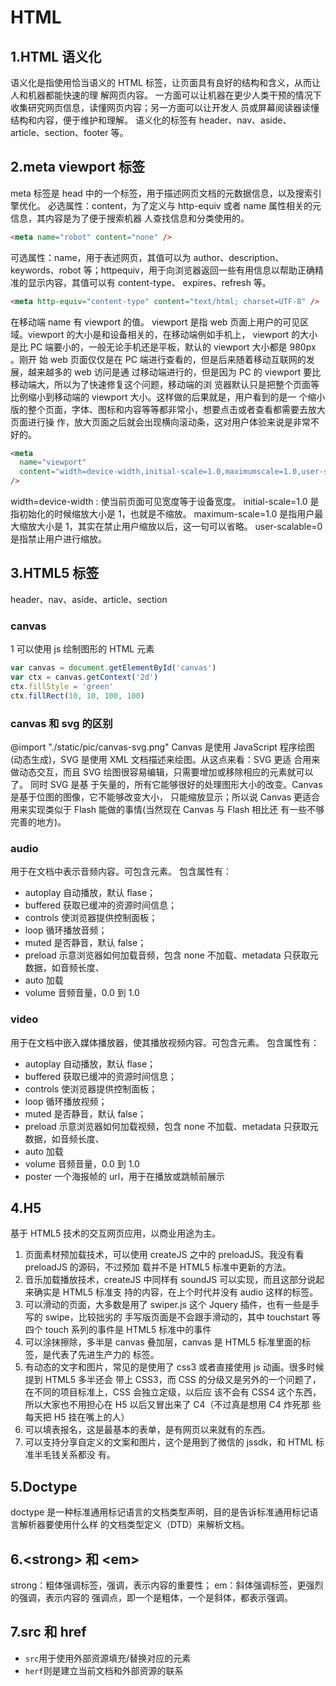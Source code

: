 # HTML

## 1.HTML 语义化

语义化是指使用恰当语义的 HTML 标签，让页面具有良好的结构和含义，从而让人和机器都能快速的理
解网页内容。
一方面可以让机器在更少人类干预的情况下收集研究网页信息，读懂网页内容；另一方面可以让开发人
员或屏幕阅读器读懂结构和内容，便于维护和理解。
语义化的标签有 header、nav、aside、article、section、footer 等。

## 2.meta viewport 标签

meta 标签是 head 中的一个标签，用于描述网页文档的元数据信息，以及搜索引擎优化。
必选属性：content，为了定义与 http-equiv 或者 name 属性相关的元信息，其内容是为了便于搜索机器
人查找信息和分类使用的。

```html
<meta name="robot" content="none" />
```

可选属性：name，用于表述网页，其值可以为 author、description、keywords、robot 等；httpequiv，用于向浏览器返回一些有用信息以帮助正确精准的显示内容，其值可以有 content-type、
expires、refresh 等。

```html
<meta http-equiv="content-type" content="text/html; charset=UTF-8" />
```

在移动端 name 有 viewport 的值。
viewport 是指 web 页面上用户的可见区域。viewport 的大小是和设备相关的，在移动端例如手机上，
viewport 的大小是比 PC 端要小的，一般无论手机还是平板，默认的 viewport 大小都是 980px 。刚开
始 web 页面仅仅是在 PC 端进行查看的，但是后来随着移动互联网的发展，越来越多的 web 访问是通
过移动端进行的，但是因为 PC 的 viewport 要比移动端大，所以为了快速修复这个问题，移动端的浏
览器默认只是把整个页面等比例缩小到移动端的 viewport 大小。这样做的后果就是，用户看到的是一
个缩小版的整个页面，字体、图标和内容等等都非常小，想要点击或者查看都需要去放大页面进行操
作，放大页面之后就会出现横向滚动条，这对用户体验来说是非常不好的。

```html
<meta
  name="viewport"
  content="width=device-width,initial-scale=1.0,maximumscale=1.0,user-scalable=0"
/>
```

width=device-width : 使当前页面可见宽度等于设备宽度。
initial-scale=1.0 是指初始化的时候缩放大小是 1，也就是不缩放。
maximum-scale=1.0 是指用户最大缩放大小是 1，其实在禁止用户缩放以后，这一句可以省略。
user-scalable=0 是指禁止用户进行缩放。

## 3.HTML5 标签

header、nav、aside、article、section

### canvas

1 可以使用 js 绘制图形的 HTML 元素

```js
var canvas = document.getElementById('canvas')
var ctx = canvas.getContext('2d')
ctx.fillStyle = 'green'
ctx.fillRect(10, 10, 100, 100)
```

### canvas 和 svg 的区别

@import "./static/pic/canvas-svg.png"
Canvas 是使用 JavaScript 程序绘图(动态生成)，SVG 是使用 XML 文档描述来绘图。从这点来看：SVG 更适
合用来做动态交互，而且 SVG 绘图很容易编辑，只需要增加或移除相应的元素就可以了。 同时 SVG 是基
于矢量的，所有它能够很好的处理图形大小的改变。Canvas 是基于位图的图像，它不能够改变大小，
只能缩放显示；所以说 Canvas 更适合用来实现类似于 Flash 能做的事情(当然现在 Canvas 与 Flash 相比还
有一些不够完善的地方)。

### audio

用于在文档中表示音频内容。可包含元素。
包含属性有：

- autoplay 自动播放，默认 flase；
- buffered 获取已缓冲的资源时间信息；
- controls 使浏览器提供控制面板；
- loop 循环播放音频；
- muted 是否静音，默认 false；
- preload 示意浏览器如何加载音频，包含 none 不加载、metadata 只获取元数据，如音频长度、
- auto 加载
- volume 音频音量，0.0 到 1.0

### video

用于在文档中嵌入媒体播放器，使其播放视频内容。可包含元素。
包含属性有：

- autoplay 自动播放，默认 flase；
- buffered 获取已缓冲的资源时间信息；
- controls 使浏览器提供控制面板；
- loop 循环播放视频；
- muted 是否静音，默认 false；
- preload 示意浏览器如何加载视频，包含 none 不加载、metadata 只获取元数据，如音频长度、
- auto 加载
- volume 音频音量，0.0 到 1.0
- poster 一个海报帧的 url，用于在播放或跳帧前展示

## 4.H5

基于 HTML5 技术的交互网页应用，以商业用途为主。

1. 页面素材预加载技术，可以使用 createJS 之中的 preloadJS。我没有看 preloadJS 的源码，不过预加
   载并不是 HTML5 标准中更新的方法。
2. 音乐加载播放技术，createJS 中同样有 soundJS 可以实现，而且这部分说起来确实是 HTML5 标准支
   持的内容，在上个时代并没有 audio 这样的标签。
3. 可以滑动的页面，大多数是用了 swiper.js 这个 Jquery 插件，也有一些是手写的 swipe，比较拙劣的
   手写版页面是不会跟手滑动的，其中 touchstart 等四个 touch 系列的事件是 HTML5 标准中的事件
4. 可以涂抹擦除，多半是 canvas 叠加层，canvas 是 HTML5 标准里面的标签，是代表了先进生产力的
   标签。
5. 有动态的文字和图片，常见的是使用了 css3 或者直接使用 js 动画。很多时候提到 HTML5 多半还会
   带上 CSS3，而 CSS 的分级又是另外的一个问题了，在不同的项目标准上，CSS 会独立定级，以后应
   该不会有 CSS4 这个东西，所以大家也不用担心在 H5 以后又冒出来了 C4（不过真是想用 C4 炸死那
   些每天把 H5 挂在嘴上的人）
6. 可以填表报名，这是最基本的表单，是有网页以来就有的东西。
7. 可以支持分享自定义的文案和图片，这个是用到了微信的 jssdk，和 HTML 标准半毛钱关系都没
   有。

## 5.Doctype

doctype 是一种标准通用标记语言的文档类型声明，目的是告诉标准通用标记语言解析器要使用什么样
的文档类型定义（DTD）来解析文档。

## 6.\<strong> 和 \<em>

strong：粗体强调标签，强调，表示内容的重要性； em：斜体强调标签，更强烈的强调，表示内容的
强调点，即一个是粗体，一个是斜体，都表示强调。

## 7.src 和 href

- `src`用于使用外部资源填充/替换对应的元素
- `herf`则是建立当前文档和外部资源的联系
